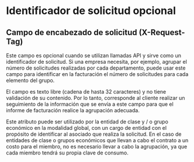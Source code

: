 # Identificador de solicitud opcional

## Campo de encabezado de solicitud (X-Request-Tag)

Este campo es opcional cuando se utilizan llamadas API y sirve como un identificador de solicitud. Si una empresa necesita, por ejemplo, agrupar el número de solicitudes realizadas por cada departamento, puede usar este campo para identificar en la facturación el número de solicitudes para cada elemento del grupo.

El campo es texto libre (cadena de hasta 32 caracteres) y no tiene validación de su contenido. Por lo tanto, corresponde al cliente realizar un seguimiento de la información que se envía a este campo para que el informe de facturación realice la agrupación adecuada.

Este atributo puede ser utilizado por la entidad de clase y / o grupo económico en la modalidad global, con un cargo de entidad con el propósito de identificar al asociado que realiza la solicitud. En el caso de entidades de clase o grupos económicos que llevan a cabo el contrato a un costo para el miembro, no es necesario llevar a cabo la agrupación, ya que cada miembro tendrá su propia clave de consumo.